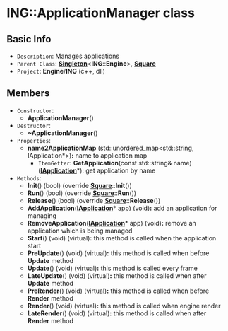 # ING::ApplicationManager class #  


## Basic Info ##
-  `Description`: Manages applications
-  `Parent Class`: [**Singleton**]()<**ING**::**Engine**>, [**Square**]()
-  `Project`: **Engine**/**ING**  (c++, dll)

## Members ##
-  `Constructor`:
	+  **ApplicationManager**()
-  `Destructor`:
	+  **~ApplicationManager**()
-  `Properties`:
	+  **name2ApplicationMap** (std::unordered_map<std::string, IApplication*>)**:** name to application map
		*  `ItemGetter`: **GetApplication**(const std::string& name) ([**IApplication**](./IApplication.md)*): get application by name
-  `Methods`:
	+  **Init**() (bool) (override [**Square**]()::**Init**())
	+  **Run**() (bool) (override [**Square**]()::**Run**())
	+  **Release**() (bool) (override [**Square**]()::**Release**())
	+  **AddApplication**([**IApplication**](./IApplication.md)* app) (void)**:** add an application for managing
	+  **RemoveApplication**([**IApplication**](./IApplication.md)* app) (void)**:** remove an application which is being managed
	+  **Start**() (void) (virtual)**:** this method is called when the application start
	+  **PreUpdate**() (void) (virtual)**:** this method is called when before **Update** method
	+  **Update**() (void) (virtual)**:** this method is called every frame
	+  **LateUpdate**() (void) (virtual)**:** this method is called when after **Update** method
	+  **PreRender**() (void) (virtual)**:** this method is called when before **Render** method
	+  **Render**() (void) (virtual)**:** this method is called when engine render
	+  **LateRender**() (void) (virtual)**:** this method is called when after **Render** method